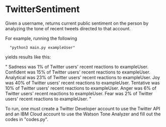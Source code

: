# TwitterSentiment


Given a username, returns current public sentiment on the person by analyzing the tone of recent tweets directed to that account.

For example, running the following

      "python3 main.py exampleUser"
      
yields results like this:

"
Sadness was 1% of Twitter users' recent reactions to exampleUser.
Confident was 15% of Twitter users' recent reactions to exampleUser.
Analytical was 23% of Twitter users' recent reactions to exampleUser.
Joy was 40% of Twitter users' recent reactions to exampleUser.
Tentative was 10% of Twitter users' recent reactions to exampleUser.
Anger was 6% of Twitter users' recent reactions to exampleUser.
Fear was 2% of Twitter users' recent reactions to exampleUser.
"


To run, one must create a Twitter Developer account to use the Twitter API and an IBM Cloud account to use the Watson Tone Analyzer and fill out the codes in "codes.py".
